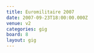 ```yaml
---
title: Euromilitaire 2007
date: 2007-09-23T18:00:00.000Z
venue: v2
categories: gig
board: 8
layout: gig
---
```

